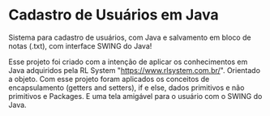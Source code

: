 # Cadastro de Usuários em Java

Sistema para cadastro de usuários, com Java e salvamento em bloco de notas (.txt), com interface SWING do Java!

Esse projeto foi criado com a intenção de aplicar os conhecimentos em Java adquiridos pela RL System "https://www.rlsystem.com.br/". Orientado a objeto. Com esse projeto foram aplicados os conceitos de encapsulamento (getters and setters), if e else, dados primitivos e não primitivos e Packages. E uma tela amigável para o usuário com o SWING do Java.


